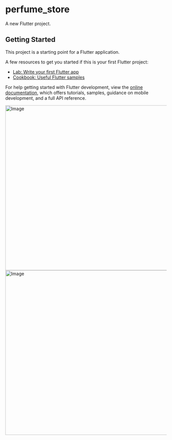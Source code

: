 # perfume_store

A new Flutter project.

## Getting Started

This project is a starting point for a Flutter application.

A few resources to get you started if this is your first Flutter project:

- [Lab: Write your first Flutter app](https://docs.flutter.dev/get-started/codelab)
- [Cookbook: Useful Flutter samples](https://docs.flutter.dev/cookbook)

For help getting started with Flutter development, view the
[online documentation](https://docs.flutter.dev/), which offers tutorials,
samples, guidance on mobile development, and a full API reference.

<img width="724" height="516" alt="Image" src="https://github.com/user-attachments/assets/e9c83f21-ae67-485b-b81f-2bdbc00dfada" />

<img width="726" height="515" alt="Image" src="https://github.com/user-attachments/assets/a32cb3df-0df7-4496-9280-38de772a4d53" />
